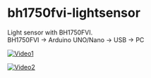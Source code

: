 # bh1750fvi-lightsensor
Light sensor with BH1750FVI.  
BH1750FVI -> Arduino UNO/Nano -> USB -> PC

[![Video1](https://img.youtube.com/vi/P8n4UprHtAU/0.jpg)](https://www.youtube.com/watch?v=P8n4UprHtAU)

[![Video2](https://img.youtube.com/vi/x6gJxqRZLT8/0.jpg)](https://www.youtube.com/watch?v=x6gJxqRZLT8)
